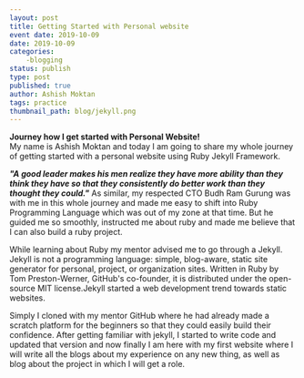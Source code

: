 ```yaml
---
layout: post
title: Getting Started with Personal website
event date: 2019-10-09
date: 2019-10-09
categories:
    -blogging
status: publish
type: post
published: true
author: Ashish Moktan
tags: practice
thumbnail_path: blog/jekyll.png
---
```

<b>Journey how I get started with Personal Website!</b><br>
My name is Ashish Moktan and today I am going to share my whole journey of getting started with a personal website using Ruby Jekyll Framework.

<b><i>"A good leader makes his men realize they have more ability than they think they have so that they consistently do better work than they thought they could."</i></b> As similar, my respected CTO Budh Ram Gurung was with me in this whole journey and made me easy to shift into Ruby Programming Language which was out of my zone at that time. But he guided me so smoothly, instructed me about ruby and made me believe that I can also build a ruby project.

While learning about Ruby my mentor advised me to go through a Jekyll. Jekyll is not a programming language: simple, blog-aware, static site generator for personal, project, or organization sites. Written in Ruby by Tom Preston-Werner, GitHub's co-founder, it is distributed under the open-source MIT license.Jekyll started a web development trend towards static websites.

Simply I cloned with my mentor GitHub where he had already made a scratch platform for the beginners so that they could easily build their confidence.
After getting familiar with jekyll, I started to write code and updated that version and now finally I am here with my first website where I will write all the blogs about my experience on any new thing, as well as blog about the project in which I will get a role.